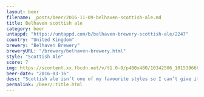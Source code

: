 ```yaml
---
layout: beer
filename: _posts/beer/2016-11-09-belhaven-scottish-ale.md
title: Belhaven scottish ale
category: beer
untappd: "https://untappd.com/b/belhaven-brewery-scottish-ale/2247"
country: "United Kingdom"
brewery: "Belhaven Brewery"
breweryURL: "/brewery/belhaven-brewery.html"
style: "Scottish Ale"
score: 7
img: https://scontent.xx.fbcdn.net/v/t1.0-0/p480x480/10342506_10153966649853745_2082231274376560811_n.jpg?_nc_cat=102&_nc_ht=scontent.xx&oh=9247af2c9cfa6a59b5b8633f735daf0b&oe=5C755636
beer-date: "2016-03-16"
desc: "Scottish ale isn’t one of my favourite styles so I can’t give it a top rating"
permalink: /beer/:title.html
---
```

